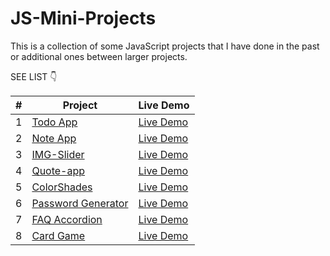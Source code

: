 # JS-Mini-Projects
This is a collection of some JavaScript projects that I have done in the past or additional ones between larger projects.

SEE LIST 👇

| # | Project | Live Demo  |
|---|---|---|
| 1 | [Todo App](https://github.com/Jaco020/JS-Mini-Projects/tree/master/Todo-app) | [Live Demo](https://jsprojects-todo-app.netlify.app/)  |
| 2 | [Note App](https://github.com/Jaco020/JS-Mini-Projects/tree/master/oneNote)  |  [Live Demo](https://jsprojects-one-note.netlify.app/) |
| 3 | [IMG-Slider](https://github.com/Jaco020/JS-Mini-Projects/tree/master/IMG-Slider)  |  [Live Demo](https://jsprojects-img-slider.netlify.app/) |
| 4 | [Quote-app](https://github.com/Jaco020/JS-Mini-Projects/tree/master/Quote-app)  |  [Live Demo](https://jsprojects-quote-app.netlify.app/) |
| 5 | [ColorShades](https://github.com/Jaco020/JS-Mini-Projects/tree/master/ColorShades)  |  [Live Demo](https://jsprojects-color-shades.netlify.app/) |
| 6 | [Password Generator](https://github.com/Jaco020/JS-Mini-Projects/tree/master/PasswordGenerator)  |  [Live Demo](https://jsprojects-password-generator.netlify.app/) |
| 7 | [FAQ Accordion](https://github.com/Jaco020/JS-Mini-Projects/tree/master/FAQ-Accordion)  |  [Live Demo](https://jsprojects-faq-accordion.netlify.app/) |
| 8 | [Card Game](https://github.com/Jaco020/JS-Mini-Projects/tree/master/CardGame)  |  [Live Demo](https://jsprojects-card-game.netlify.app/) |

